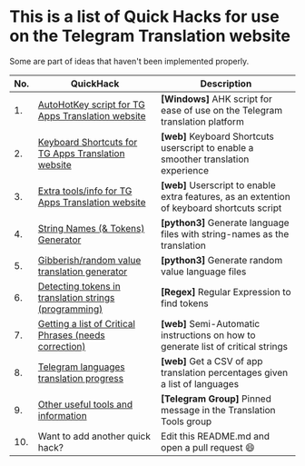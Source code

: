# This is a list of Quick Hacks for use on the Telegram Translation website
Some are part of ideas that haven't been implemented properly.

|No.|QuickHack                                |Description
|--|-------------------------------------|---------------------------------------|
|1.|[AutoHotKey script for TG Apps Translation website](https://github.com/SvenErikLarsen/AHK-Telegram-Translation)|**[Windows]** AHK script for ease of use on the Telegram translation platform |
|2.|[Keyboard Shortcuts for TG Apps Translation website](https://github.com/jurf/telegram-translation-shortcuts)|**[web]** Keyboard Shortcuts userscript to enable a smoother translation experience|
|3.|[Extra tools/info for TG Apps Translation website](https://github.com/rondevous/telegram-translation-extras)|**[web]** Userscript to enable extra features, as an extention of keyboard shortcuts script|
|4.|[String Names (& Tokens) Generator](https://github.com/rondevous/stringnames)|**[python3]** Generate language files with string-names as the translation|
|5.|[Gibberish/random value translation generator](https://github.com/rondevous/Telegram-Translation-QuickHacks/blob/main/tg-gibberish-translation-generator.md)|**[python3]** Generate random value language files|
|6.|[Detecting tokens in translation strings (programming)](https://github.com/rondevous/Telegram-Translation-QuickHacks/blob/main/How-to-detect-tokens.md)            |**[Regex]** Regular Expression to find tokens            |
|7.|[Getting a list of Critical Phrases (needs correction)](https://github.com/rondevous/Telegram-Translation-QuickHacks/blob/main/Parsing%20Critical%20Strings.md)        |**[web]** Semi-Automatic instructions on how to generate list of critical strings|
|8.|[Telegram languages translation progress](https://github.com/rondevous/Telegram-Translation-QuickHacks/blob/main/tg-lang-stats.md)|**[web]** Get a CSV of app translation percentages given a list of languages|
|9.|[Other useful tools and information](https://t.me/translationtools/5)|**[Telegram Group]** Pinned message in the Translation Tools group|
|10.| Want to add another quick hack?| Edit this README.md and open a pull request :smile:|
